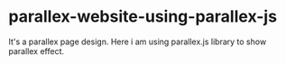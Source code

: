 # parallex-website-using-parallex-js

It's a parallex page design. Here i am using parallex.js library to show parallex effect.
